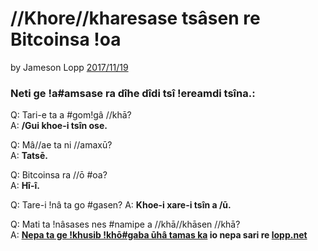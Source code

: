 # //Khore//kharesase tsâsen re Bitcoinsa !oa

by Jameson Lopp [2017/11/19](https://twitter.com/lopp/status/932350908461133825)

<LanguageDropdown/>

### Neti ge !a#amsase ra dîhe dîdi tsî !ereamdi tsîna.:

Q: Tari-e ta a #gom!gâ //khā?  
A: **/Gui khoe-i tsîn ose.**

Q: Mâ//ae ta ni //amaxū?  
A: **Tatsē.**

Q: Bitcoinsa ra //ō #oa?  
A: **Hî-î.**

Q: Tare-i !nâ ta go #gasen? 
A: **Khoe-i xare-i tsîn a /ū.**


Q: Mati ta !nâsases nes #namipe a //khā//khāsen //khā?  
A: **[Nepa ta ge !khusib !khō#gaba ūhâ tamas ka](/nam/naq/translations) io nepa sari re [lopp.net](https://www.lopp.net/bitcoin-information.html)**
